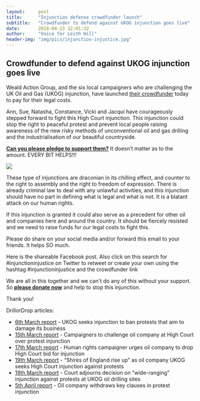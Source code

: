 ```yaml
---
layout:     post
title:      "Injunction defense crowdfunder launch"
subtitle:   "Crowdfunder to defend against UKOG injunction goes live"
date:       2018-04-23 12:01:32
author:     "Voice for Leith Hill"
header-img: "img/pics/injunction-injustice.jpg"
---
```


## Crowdfunder to defend against UKOG injunction goes live

Weald Action Group, and the six local campaigners who are challenging the UK Oil and Gas (UKOG) injunction, have launched [their crowdfunder](https://www.crowdjustice.com/case/oppressive-oil-injunction)  today to pay for their legal costs.

Ann, Sue, Natasha, Constance, Vicki and Jacqui have courageously stepped forward to fight this High Court injunction.  This injunction could stop the right to peaceful protest and prevent local people raising awareness of the new risky methods of unconventional oil and gas drilling and the industrialisation of our beautiful countryside.

<b>[Can you please pledge to support them?](https://www.crowdjustice.com/case/oppressive-oil-injunction)</b> It doesn’t matter as to the amount. EVERY BIT HELPS!!!

<img src="{{ site.baseurl }}/img/pics/injunction-injustice.jpg">

These type of injunctions are draconian in its chilling effect, and counter to the right to assembly and the right to freedom of expression.  There is already criminal law to deal with any unlawful activities, and this injunction should have no part in defining what is legal and what is not. It is a blatant attack on our human rights.

If this injunction is granted it could also serve as a precedent for other oil and companies here and around the country. It should be fiercely resisted and we need to raise funds for our legal costs to fight this.

Please do share on your social media and/or forward this email to your friends. It helps SO much.

Here is the shareable Facebook post.  Also click on this search for #injunctioninjustice on Twitter to retweet or create your own using the hashtag #injunctioninjustice and the crowdfunder link

We are all in this together and we can't do any of this without your support. So <b>[please donate now](https://www.crowdjustice.com/case/oppressive-oil-injunction)</b> and help to stop this injunction.

Thank you!

DrillorDrop articles:

* [6th March report](https://drillordrop.com/2018/03/06/ukog-seeks-injunction-to-ban-any-legal-protest-that-damagess-its-business/) - UKOG seeks injunction to ban protests that aim to damage its business
* [15th March report](https://drillordrop.com/2018/03/15/campaigners-to-challenge-oil-company-at-high-court-over-protest-injunction/) - Campaigners to challenge oil company at High Court over protest injunction
* [17th March report](https://drillordrop.com/2018/03/17/human-rights-campaigner-urges-oil-company-to-drop-high-court-bid-for-injunction/) - Human rights campaigner urges oil company to drop High Court bid for injunction
* [19th March report](https://drillordrop.com/2018/03/19/shires-of-england-rise-up-as-oil-company-ukog-seeks-high-court-injunction-against-protests/) - “Shires of England rise up” as oil company UKOG seeks High Court injunction against protests
* [19th March report](https://drillordrop.com/2018/03/19/court-adjourns-decision-on-wide-ranging-injunction-against-protests-at-ukog-oil-drilling-sites/) - Court adjourns decision on “wide-ranging” injunction against protests at UKOG oil drilling sites
* [5th April report](https://drillordrop.com/2018/04/05/oil-company-withdraws-key-clauses-in-protest-injunction/) - Oil company withdraws key clauses in protest injunction
